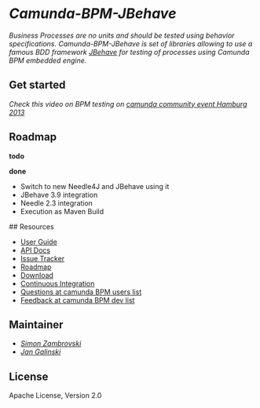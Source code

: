 # _Camunda-BPM-JBehave_

_Business Processes are no units and should be tested using behavior specifications. Camunda-BPM-JBehave is set of
libraries allowing to use a famous BDD framework [JBehave](http://jbehave.org/) for testing of processes using Camunda BPM embedded engine._

## Get started

_Check this video on BPM testing on [camunda community event Hamburg 2013](http://www.holisticon.de/2013/12/testgetriebene-geschaeftsprozessmodellierung-camunda-community-meeting-bei-holisticon/)_

## Roadmap

**todo**

**done**
- Switch to new Needle4J and JBehave using it
- JBehave 3.9 integration
- Needle 2.3 integration
- Execution as Maven Build

<a name="resources"/>
## Resources

* [User Guide](./camunda-bpm-jbehave/README.md)
* [API Docs](http://camunda.github.io/camunda-bpm-jbehave/apidocs/) 
* [Issue Tracker](https://github.com/camunda/camunda-bpm-jbehave/issues) 
* [Roadmap](https://github.com/camunda/camunda-bpm-jbehave/issues/milestones?state=open&with_issues=no) 
* [Download](https://github.com/camunda/camunda-bpm-jbehave/releases)
* [Continuous Integration](https://plexiti.ci.cloudbees.com/job/camunda-bpm-assert/job/camunda-bpm-assert/)
* [Questions at camunda BPM users list](https://groups.google.com/forum/?fromgroups#!forum/camunda-bpm-users)
* [Feedback at camunda BPM dev list](https://groups.google.com/forum/?fromgroups#!forum/camunda-bpm-dev)


## Maintainer

*  _[Simon Zambrovski](https://github.com/zambrovski)_
*  _[Jan Galinski](https://github.com/galinski)_

## License

Apache License, Version 2.0
